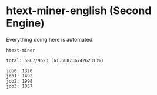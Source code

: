 # htext-miner-english (Second Engine)

Everything doing here is automated.

```
htext-miner

total: 5867/9523 (61.60873674262313%)

job0: 1320
job1: 1492
job2: 1998
job3: 1057
```
